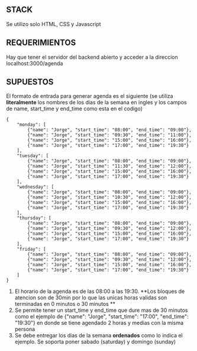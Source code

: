 ## STACK  

Se utilizo solo HTML, CSS y Javascript

## REQUERIMIENTOS

Hay que tener el servidor del backend abierto y acceder a la direccion localhost:3000/agenda

## SUPUESTOS

El formato de entrada para generar agenda es el siguiente (se utiliza **literalmente**
los nombres de los dias de la semana en ingles y los campos de name, start_time y end_time como esta en el codigo)
```
{
    "monday": [
        {"name": "Jorge", "start_time": "08:00", "end_time": "09:00"},
        {"name": "Jorge", "start_time": "09:30", "end_time": "11:00"},
        {"name": "Jorge", "start_time": "15:00", "end_time": "16:00"},
        {"name": "Jorge", "start_time": "17:00", "end_time": "19:30"}
    ],
    "tuesday": [
        {"name": "Jorge", "start_time": "08:00", "end_time": "09:00"},
        {"name": "Jorge", "start_time": "11:30", "end_time": "12:00"},
        {"name": "Jorge", "start_time": "15:00", "end_time": "16:00"},
        {"name": "Jorge", "start_time": "17:00", "end_time": "19:30"}
    ],
    "wednesday": [
        {"name": "Jorge", "start_time": "08:00", "end_time": "09:00"},
        {"name": "Jorge", "start_time": "10:30", "end_time": "12:00"},
        {"name": "Jorge", "start_time": "15:00", "end_time": "16:00"},
        {"name": "Jorge", "start_time": "17:00", "end_time": "19:30"}
    ],
    "thursday": [
        {"name": "Jorge", "start_time": "08:00", "end_time": "09:00"},
        {"name": "Jorge", "start_time": "09:30", "end_time": "12:00"},
        {"name": "Jorge", "start_time": "15:00", "end_time": "16:00"},
        {"name": "Jorge", "start_time": "17:00", "end_time": "19:30"}
    ],
    "friday": [
        {"name": "Jorge", "start_time": "08:00", "end_time": "09:00"},
        {"name": "Jorge", "start_time": "09:30", "end_time": "12:00"},
        {"name": "Jorge", "start_time": "15:00", "end_time": "16:00"},
        {"name": "Jorge", "start_time": "17:00", "end_time": "19:30"}
    ]
}
```
1. El horario de la agenda es de las 08:00 a las 19:30. **Los bloques de atencion son de 30min por lo que las unicas horas validas son terminadas en 0 minutos o 30 minutos **
2. Se permite tener un start_time y end_time que dure mas de 30 minutos como el ejemplo de {"name": "Jorge", "start_time": "17:00", "end_time": "19:30"} en donde se tiene agendado 2 horas y medias con la misma persona
3. Se debe entregar los dias de la semana **ordenados** como lo indica el ejemplo. Se soporta poner sabado (saturday) y domingo (sunday) 
